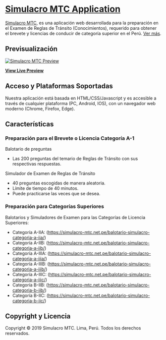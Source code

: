 # [Simulacro MTC Application](https://simulacro-mtc.net.pe/application/)

[Simulacro MTC](https://simulacro-mtc.net.pe/), es una aplicación web desarrollada para la preparación en el Examen de Reglas de Tránsito (Conocimientos), requerido para obtener el brevete y licencias de conducir de categoría superior en el Perú. [Ver más](https://simulacro-mtc.github.io/).

## Previsualización

[![Simulacro MTC Preview](https://simulacro-mtc.net.pe/files/simulacro_mtc_preview.jpg)](https://simulacro-mtc.github.io/)

**[View Live Preview](https://simulacromtc.s3.amazonaws.com/index.html)**

## Acceso y Plataformas Soportadas

Nuestra aplicación está basada en HTML/CSS/Javascript y es accesible a través de cualquier plataforma (PC, Android, IOS), con un navegador web moderno (Chrome, Firefox, Edge).

## Características

### Preparación para el Brevete o Licencia Categoría A-1

Balotario de preguntas
* Las 200 preguntas del temario de Reglas de Tránsito con sus respectivas respuestas.

Simulador de Examen de Reglas de Tránsito
* 40 preguntas escogidas de manera aleatoria.
* Límite de tiempo de 40 minutos.
* Puede practicarse las veces que se desea.

### Preparación para Categorías Superiores

Balotarios y Simuladores de Examen para las Categorías de Licencia Superiores:

* Categoría A-IIA: (https://simulacro-mtc.net.pe/balotario-simulacro-categoria-a-iia/)
* Categoría A-IIB: (https://simulacro-mtc.net.pe/balotario-simulacro-categoria-a-iib/)
* Categoría A-IIIA: (https://simulacro-mtc.net.pe/balotario-simulacro-categoria-a-iiia/)
* Categoría A-IIIB: (https://simulacro-mtc.net.pe/balotario-simulacro-categoria-a-iiib/)
* Categoría A-IIIC: (https://simulacro-mtc.net.pe/balotario-simulacro-categoria-a-iiic/)
* Categoría B-IIB: (https://simulacro-mtc.net.pe/balotario-simulacro-categoria-b-iib/)
* Categoría B-IIC: (https://simulacro-mtc.net.pe/balotario-simulacro-categoria-b-iic/)

## Copyright y Licencia

Copyright &copy; 2019 Simulacro MTC. Lima, Perú. Todos los derechos reservados.
